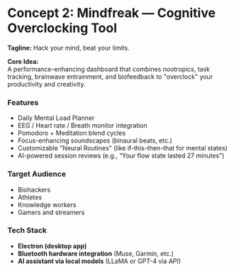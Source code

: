# Concept 2: Mindfreak — Cognitive Overclocking Tool

**Tagline:** Hack your mind, beat your limits.

**Core Idea:**  
A performance-enhancing dashboard that combines nootropics, task tracking, brainwave entrainment, and biofeedback to "overclock" your productivity and creativity.

### Features

- Daily Mental Load Planner
- EEG / Heart rate / Breath monitor integration
- Pomodoro + Meditation blend cycles
- Focus-enhancing soundscapes (binaural beats, etc.)
- Customizable "Neural Routines" (like if-this-then-that for mental states)
- AI-powered session reviews (e.g., “Your flow state lasted 27 minutes”)

### Target Audience

- Biohackers
- Athletes
- Knowledge workers
- Gamers and streamers

### Tech Stack

- **Electron (desktop app)**
- **Bluetooth hardware integration** (Muse, Garmin, etc.)
- **AI assistant via local models** (LLaMA or GPT-4 via API)